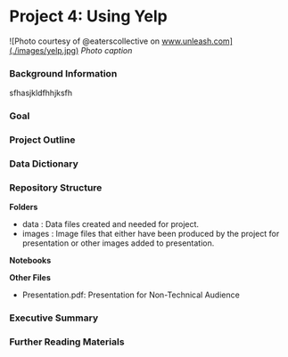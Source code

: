 # Project 4: Using Yelp

![Photo courtesy of @eaterscollective on www.unleash.com](./images/yelp.jpg)
_Photo caption_

### Background Information
sfhasjkldfhhjksfh

### Goal


### Project Outline


### Data Dictionary


### Repository Structure
**Folders**
- data : Data files created and needed for project.
- images : Image files that either have been produced by the project for presentation or other images added to presentation.

**Notebooks**  


**Other Files**
- Presentation.pdf: Presentation for Non-Technical Audience

### Executive Summary


### Further Reading Materials
